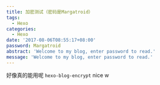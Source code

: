 ```yaml
---
title: 加密测试（密码是Margatroid）
tags:
  - Hexo
categories:
  - Hexo
date: '2017-08-06T08:55:17+08:00'
password: Margatroid
abstract: 'Welcome to my blog, enter password to read.'
message: 'Welcome to my blog, enter password to read.'
---
```


好像真的能用呢
`hexo-blog-encrypt`
nice w
